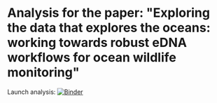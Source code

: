 # Analysis for the paper: "Exploring the data that explores the oceans: working towards robust eDNA workflows for ocean wildlife monitoring"

Launch analysis: [![Binder](https://mybinder.org/badge_logo.svg)](https://mybinder.org/v2/gh/MinderooFoundation/OceanOmics-amplicon-paper-analysis/HEAD)